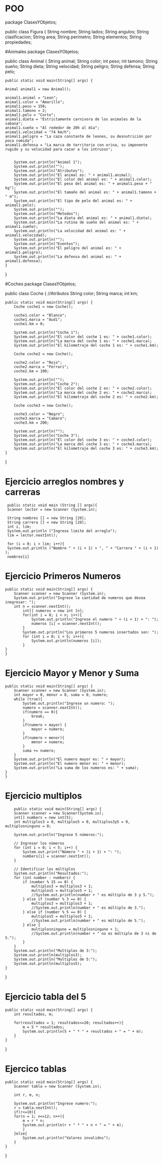 # POO

package ClasesYObjetos;

public class Figura {
    String nombre;
    String lados;
    String angulos;
    String clasificacion;
    String area;
    String perimetro;
    String elementos;
    String propiedades;

#Animales
package ClasesYObjetos;

public class Animal {
    String animal;
    String color;
    int peso;
    int tamono;
    String sueño;
    String dieta;
    String velocidad;
    String peligro;
    String defensa;
    String pelo;
    
    public static void main(String[] args) {
    
    Animal animal1 = new Animal();
        
    animal1.animal = "Leon";
    animal1.color = "Amarillo";
    animal1.peso = 150;
    animal1.tamono = 2;
    animal1.pelo = "Corto";
    animal1.dieta = "Estrictamente carnivora de los animales de la sabana";
    animal1.sueño = "Al rededor de 20h al día";
    animal1.velocidad = "74 km/h";
    animal1.peligro = "La caza constante de leones, su desnutrición por poca comida";
    animal1.defensa = "La marca de territorio con orina, su imponente rugido y su velocidad para cazar a los intrusos";
    
    
        System.out.println("Animal 1");
        System.out.println("");
        System.out.println("Atributos");
        System.out.println("El animal es: " + animal1.animal);
        System.out.println("El color del animal es: " + animal1.color);
        System.out.println("El peso del animal es: " + animal1.peso + " kg");
        System.out.println("El tamaño del animal es: " + animal1.tamono + " m");
        System.out.println("El tipo de pelo del animal es: " + animal1.pelo);
        System.out.println("");
        System.out.println("Metodos");
        System.out.println("La dieta del animal es: " + animal1.dieta);
        System.out.println("La rutina de sueño del animal es: " + animal1.sueño);
        System.out.println("La velocidad del animal es: " + animal1.velocidad);
        System.out.println("");
        System.out.println("Eventos");
        System.out.println("El peligro del animal es: " + animal1.peligro);
        System.out.println("La defensa del animal es: " + animal1.defensa);
    }    
} 

#Coches
package ClasesYObjetos;

public class Coche {
    //Atributos
    String color;
    String marca;
    int km;
    
    public static void main(String[] args) {
        Coche coche1 = new Coche();
        
        coche1.color = "Blanco";
        coche1.marca = "Audi";
        coche1.km = 0;
        
        System.out.println("Coche 1");
        System.out.println("El color del coche 1 es: " + coche1.color);
        System.out.println("La marca del coche 1 es: " + coche1.marca);
        System.out.println("El kilometraje del coche 1 es: " + coche1.km);
        
        Coche coche2 = new Coche();
        
        coche2.color = "Rojo";
        coche2.marca = "Ferrari";
        coche2.km = 100;
        
        System.out.println("");
        System.out.println("Coche 2");
        System.out.println("El color del coche 2 es: " + coche2.color);
        System.out.println("La marca del coche 2 es: " + coche2.marca);
        System.out.println("El kilometraje del coche 2 es: " + coche2.km);
        
        Coche coche3 = new Coche();
        
        coche3.color = "Negro";
        coche3.marca = "Camaro";
        coche3.km = 200;
        
        System.out.println("");
        System.out.println("Coche 3");
        System.out.println("El color del coche 3 es: " + coche3.color);
        System.out.println("La marca del coche 3 es: " + coche3.marca);
        System.out.println("El kilometraje del coche 3 es: " + coche3.km);
    }
}

# Ejercicio arreglos nombres y carreras
     public static void main (String [] args){
     Scanner lector = new Scanner (System.in);

     String nombres [] = new String [20];
     String carrera [] = new String [20];
     int i, lim;
     System.out.println ("Ingrese limite del arreglo");
     lim = lector.nextInt();

     for (i = 0; i < lim; i++){
     System.out.println ("Nombre " + (i + 1) + ", " + "Carrera " + (i + 1) );
     nombres[i]

# Ejercicio Primeros Numeros
    public static void main(String[] args) {
        Scanner scanner = new Scanner (System.in);
        System.out.println("Ingrese la cantidad de numeros que desea inegresar: ");
        int n = scanner.nextInt();
            int[] numeros = new int [n];
            for(int i = 0; i < n; i++){
                System.out.println("Ingrese el numero " + (i + 1) + ": ");
                numeros [i] = scanner.nextInt();
            }
            System.out.println("Los primeros 5 numeros insertados son: ");
            for (int i = 0; i < 5; i++){
                System.out.println(numeros [i]);
            }
    }
    }

# Ejercicio Mayor y Menor y Suma
    public static void main(String[] args) {
        Scanner scanner = new Scanner (System.in);
        int mayor = 0, menor = 0, suma = 0, numero;
        while (true){
            System.out.println("Ingrese un numero: ");
            numero = scanner.nextInt();
            if(numero == 0){
                break;
            }
            if(numero > mayor) {
                mayor = numero;
            }
            if(numero < menor){
                menor = numero;
            }
            suma += numero;
        }
        System.out.println("El numero mayor es: " + mayor);
        System.out.println("El numero menor es: " + menor);
        System.out.println("La suma de los numeros es: " + suma);
    }
    }

# Ejercicio multiplos

        public static void main(String[] args) {
        Scanner scanner = new Scanner(System.in);
        int[] numbers = new int[5];
        int multiplos3 = 0, multiplos5 = 0, multiplos3y5 = 0, multiplosninguno = 0;

        System.out.println("Ingrese 5 números:");

        // Ingresar los números
        for (int i = 0; i < 5; i++) {
            System.out.print("Número " + (i + 1) + ": ");
            numbers[i] = scanner.nextInt();
        }

        // Identificar los múltiplos
        System.out.println("Resultados:");
        for (int number : numbers) {
            if (number % 15 == 0) {
                multiplos3 = multiplos3 + 1;
                multiplos5 = multiplos5 + 1;
                //System.out.println(number + " es múltiplo de 3 y 5.");
            } else if (number % 3 == 0) {
                multiplos3 = multiplos3 + 1; 
                //System.out.println(number + " es múltiplo de 3.");
            } else if (number % 5 == 0) {
                multiplos5 = multiplos5 + 1;
                //System.out.println(number + " es múltiplo de 5.");
            } else {
                multiplosninguno = multiplosninguno + 1;
                //System.out.println(number + " no es múltiplo de 3 ni de 5.");
            }
        }
        System.out.println("Multiplos de 3:");
        System.out.println(multiplos3);
        System.out.println("Multiplos de 5:");
        System.out.println(multiplos5);
    }
}

# Ejercicio tabla del 5
    public static void main(String[] args) {
        int resultados, m;
        
        for(resultados = 1; resultados<=20; resultados++){
            m = 5 * resultados;
            System.out.println(5 + " * " + resultados + " = " + m);
        }
    }
}

# Ejercico tablas 
    public static void main(String[] args) {
        Scanner tabla = new Scanner (System.in);
        
        int r, m, n;
        
        System.out.println("Ingrese numero:");
        r = tabla.nextInt();
        if(r<=10){
        for(n = 1; n<=12; n++){
            m = r * n;
            System.out.println(r + " * " + n + " = " + m);
            }
        }else{
            System.out.println("Valores invalidos");
        }
    }
}

